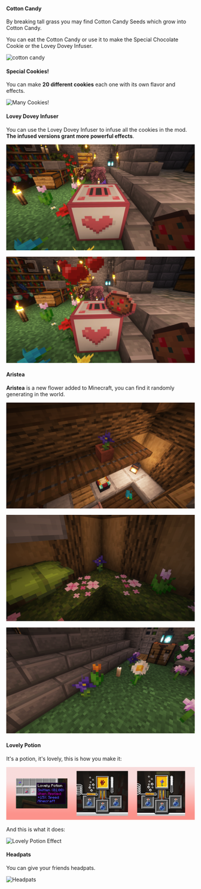 #### Cotton Candy


By breaking tall grass you may find Cotton Candy Seeds which grow into Cotton Candy.

You can eat the Cotton Candy or use it to make the Special Chocolate Cookie or the Lovey Dovey Infuser.

![cotton candy](https://cdn.modrinth.com/data/cached_images/fc0ef3002b42f05bccf430319710a0d98658f563.jpeg)

#### Special Cookies!


You can make **20 different cookies** each one with its own flavor and effects.

![Many Cookies!](https://i.imgur.com/m79PyE4.png)

#### Lovey Dovey Infuser


You can use the Lovey Dovey Infuser to infuse all the cookies in the mod. **The infused versions grant more powerful effects**.

![Lovey Dovey Infuser](https://raw.githubusercontent.com/iamkaf/modresources/refs/heads/main/pages/valentine/screenshot4.png)

![Lovey Dovey Infuser](https://raw.githubusercontent.com/iamkaf/modresources/refs/heads/main/pages/valentine/screenshot5.png)

#### Aristea


**Aristea** is a new flower added to Minecraft, you can find it randomly generating in the world.

![Aristea](https://raw.githubusercontent.com/iamkaf/modresources/refs/heads/main/pages/valentine/screenshot1.png)

![Aristea](https://raw.githubusercontent.com/iamkaf/modresources/refs/heads/main/pages/valentine/screenshot2.png)

![Aristea](https://raw.githubusercontent.com/iamkaf/modresources/refs/heads/main/pages/valentine/screenshot3.png)

#### Lovely Potion

It's a potion, it's lovely, this is how you make it:

![Lovely Potion](https://raw.githubusercontent.com/iamkaf/modresources/refs/heads/main/pages/valentine/screenshot6.png)

And this is what it does:

![Lovely Potion Effect](https://i.imgur.com/UtlKwtT.gif)

#### Headpats

You can give your friends headpats.

![Headpats](https://i.imgur.com/RKWOyUr.gif)
